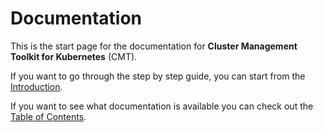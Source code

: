 # Documentation

This is the start page for the documentation for __Cluster Management Toolkit for Kubernetes__ (CMT).

If you want to go through the step by step guide, you can start from the [Introduction](Introduction.md#introduction).

If you want to see what documentation is available you can check out the [Table of Contents](Table_of_contents.md#table-of-contents).
